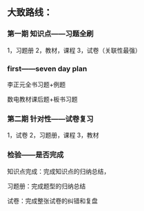 ## 大致路线：
### 第一期    知识点——习题全刷

1，习题册
2，教材，课程
3，试卷（关联性最强）

### first——seven day plan

李正元全书习题+例题

数电教材课后题+板书习题


### 第二期    针对性——试卷复习

1，试卷
2，习题册，课程
3，教材


### 检验——是否完成

知识点完成：完成知识点的归纳总结，

习题册：完成题型的归纳总结

试卷：完成整张试卷的纠错和复盘
